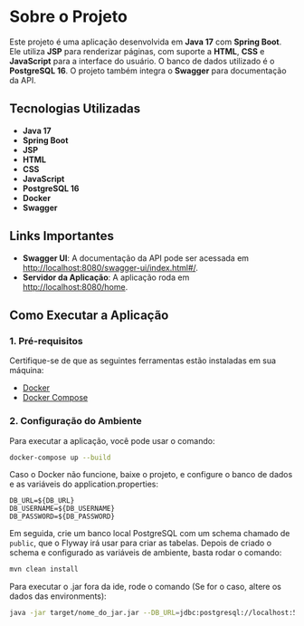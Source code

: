 # Sobre o Projeto

Este projeto é uma aplicação desenvolvida em **Java 17** com **Spring Boot**. Ele utiliza **JSP** para renderizar páginas, com suporte a **HTML**, **CSS** e **JavaScript** para a interface do usuário. O banco de dados utilizado é o **PostgreSQL 16**. O projeto também integra o **Swagger** para documentação da API.

## Tecnologias Utilizadas

- **Java 17**
- **Spring Boot**
- **JSP**
- **HTML**
- **CSS**
- **JavaScript**
- **PostgreSQL 16**
- **Docker**
- **Swagger**

## Links Importantes

- **Swagger UI**: A documentação da API pode ser acessada em [http://localhost:8080/swagger-ui/index.html#/](http://localhost:8080/swagger-ui/index.html#/).
- **Servidor da Aplicação**: A aplicação roda em [http://localhost:8080/home](http://localhost:8080/home).

## Como Executar a Aplicação

### 1. Pré-requisitos

Certifique-se de que as seguintes ferramentas estão instaladas em sua máquina:

- [Docker](https://www.docker.com/get-started)
- [Docker Compose](https://docs.docker.com/compose/)

### 2. Configuração do Ambiente

Para executar a aplicação, você pode usar o comando:

```bash
docker-compose up --build
```

Caso o Docker não funcione, baixe o projeto, e configure o banco de dados e as variáveis do application.properties:

```plaintext
DB_URL=${DB_URL}
DB_USERNAME=${DB_USERNAME}
DB_PASSWORD=${DB_PASSWORD}
```

Em seguida, crie um banco local PostgreSQL com um schema chamado de `public`, que o Flyway irá usar para criar as tabelas. Depois de criado o schema e configurado as variáveis de ambiente, basta rodar o comando:

```bash
mvn clean install
```

Para executar o .jar fora da ide, rode o comando (Se for o caso, altere os dados das environments):

```bash
java -jar target/nome_do_jar.jar --DB_URL=jdbc:postgresql://localhost:5432/projects --DB_USERNAME=postgres --DB_PASSWORD=postgres
```